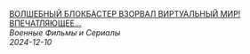 <!--2024-12-10 12:01:13-->
<div class="yb">
  <a class="nodecor" href="/index.html?filmy/volshebnyj_blokbaster_vzorval_virtualnyj_mir_vpechatlyajushchee_predstavlenierazjalovannyj">
    <img class="preview" data-videoid="t8mEI6NYZ_o" src="https://i1.ytimg.com/vi/t8mEI6NYZ_o/hqdefault.jpg" align="middle" alt="">
  </a>
  <div class="inlbl text">
    <a class="nodecor" href="/index.html?filmy/volshebnyj_blokbaster_vzorval_virtualnyj_mir_vpechatlyajushchee_predstavlenierazjalovannyj">ВОЛШЕБНЫЙ БЛОКБАСТЕР ВЗОРВАЛ ВИРТУАЛЬНЫЙ МИР! ВПЕЧАТЛЯЮЩЕЕ...</a><br>
    <i class="smaller2">Военные Фильмы и Сериалы</i><br>
    <i class="smaller3">2024-12-10</i>
  </div>
</div>
